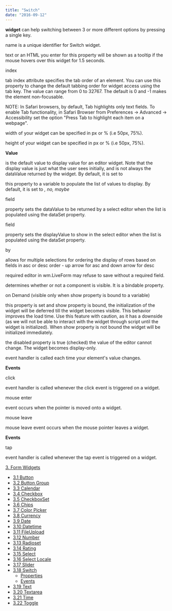 ```yaml
---
title: "Switch"
date: "2016-09-12"
---
```


**widget** can help switching between 3 or more different options by pressing a single key.

name is a unique identifier for Switch widget.

text or an HTML you enter for this property will be shown as a tooltip if the mouse hovers over this widget for 1.5 seconds.

index

tab index attribute specifies the tab order of an element. You can use this property to change the default tabbing order for widget access using the tab key. The value can range from 0 to 32767. The default is 0 and -1 makes the element non-focusable.

NOTE: In Safari browsers, by default, Tab highlights only text fields. To enable Tab functionality, in Safari Browser from Preferences -> Advanced -> Accessibility set the option "Press Tab to highlight each item on a webpage".

width of your widget can be specified in px or % (i.e 50px, 75%).

height of your widget can be specified in px or % (i.e 50px, 75%).

**Value**

is the default value to display value for an editor widget. Note that the display value is just what the user sees initially, and is not always the dataValue returned by the widget. By default, it is set to

this property to a variable to populate the list of values to display. By default, it is set to _, no, maybe_

field

property sets the dataValue to be returned by a select editor when the list is populated using the dataSet property.

field

property sets the displayValue to show in the select editor when the list is populated using the dataSet property.

by

allows for multiple selections for ordering the display of rows based on fields in asc or desc order - up arrow for asc and down arrow for desc

required editor in wm.LiveForm may refuse to save without a required field.

determines whether or not a component is visible. It is a bindable property.

on Demand (visible only when show property is bound to a variable)

this property is set and show property is bound, the initialization of the widget will be deferred till the widget becomes visible. This behavior improves the load time. Use this feature with caution, as it has a downside (as we will not be able to interact with the widget through script until the widget is initialized). When show property is not bound the widget will be initialized immediately.

the disabled property is true (checked) the value of the editor cannot change. The widget becomes display-only.

event handler is called each time your element's value changes.

**Events**

click

event handler is called whenever the click event is triggered on a widget.

mouse enter

event occurs when the pointer is moved onto a widget.

mouse leave

mouse leave event occurs when the mouse pointer leaves a widget.

**Events**

tap

event handler is called whenever the tap event is triggered on a widget.

[3\. Form Widgets](/learn/app-development/widgets/widget-library/#form)

- [3.1 Button](/learn/app-development/widgets/form/button/)
- [3.2 Button Group](/learn/app-development/widgets/form/button-group/)
- [3.3 Calendar](/learn/app-development/widgets/form/calendar/)
- [3.4 Checkbox](/learn/app-development/widgets/form/checkbox/)
- [3.5 CheckboxSet](/learn/app-development/widgets/form/checkboxset/)
- [3.6 Chips](/learn/app-development/widgets/form-widgets/chips/)
- [3.7 Color Picker](/learn/app-development/widgets/form/color-picker/)
- [3.8 Currency](/learn/app-development/widgets/form/currency/)
- [3.9 Date](/learn/app-development/widgets/form-widgets/date-time-datetime/)
- [3.10 Datetime](/learn/app-development/widgets/form-widgets/date-time-datetime/)
- [3.11 FileUpload](/learn/app-development/widgets/form/file-upload/)
- [3.12 Number](/learn/app-development/widgets/form-widgets/number/)
- [3.13 Radioset](/learn/app-development/widgets/form/radioset/)
- [3.14 Rating](/learn/app-development/widgets/form/rating/)
- [3.15 Select](/learn/app-development/widgets/form/select/)
- [3.16 Select Locale](/learn/app-development/widgets/form/select-locale/)
- [3.17 Slider](/learn/app-development/widgets/form/slider/)
- [3.18 Switch](#)
    - [Properties](#properties)
    - [Events](#events)
- [3.19 Text](/learn/app-development/widgets/form/text/)
- [3.20 Textarea](/learn/app-development/widgets/form/textarea/)
- [3.21 Time](/learn/app-development/widgets/form-widgets/date-time-datetime/)
- [3.22 Toggle](/learn/app-development/widgets/form/toggle/)
